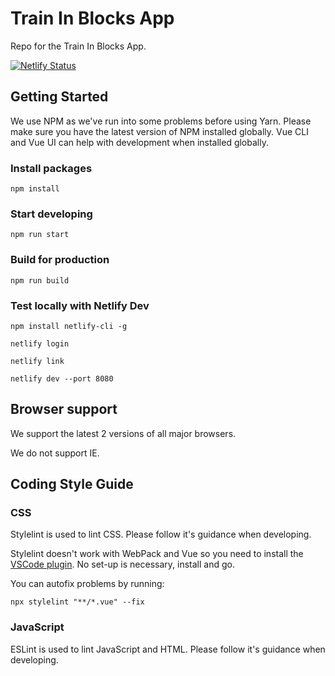 # Train In Blocks App

Repo for the Train In Blocks App.

[![Netlify Status](https://api.netlify.com/api/v1/badges/15bb0c86-8028-4fac-88a2-87c773801c9a/deploy-status)](https://app.netlify.com/sites/train-in-blocks/deploys)

## Getting Started

We use NPM as we've run into some problems before using Yarn. Please make sure you have the latest version of NPM installed globally. Vue CLI and Vue UI can help with development when installed globally.

### Install packages

```
npm install
```

### Start developing

```
npm run start
```

### Build for production

```
npm run build
```

### Test locally with Netlify Dev

```
npm install netlify-cli -g

netlify login

netlify link

netlify dev --port 8080
```

## Browser support

We support the latest 2 versions of all major browsers.

We do not support IE.

## Coding Style Guide

### CSS

Stylelint is used to lint CSS. Please follow it's guidance when developing.

Stylelint doesn't work with WebPack and Vue so you need to install the [VSCode plugin](https://marketplace.visualstudio.com/items?itemName=stylelint.vscode-stylelint). No set-up is necessary, install and go.

You can autofix problems by running:

```
npx stylelint "**/*.vue" --fix
```

### JavaScript

ESLint is used to lint JavaScript and HTML. Please follow it's guidance when developing.
